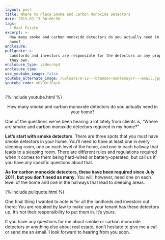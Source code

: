 ```yaml
---
layout: post
title: Where to Place Smoke and Carbon Monoxide Detectors
date: 2019-09-13 00:00:00
tags:
  - Real Estate
excerpt: >-
  How many smoke and carbon monoxide detectors do you actually need in your
  home?
enclosure:
pullquote: >-
  Landlords and investors are responsible for the detectors in any properties
  they own.
enclosure_type: video/mp4
enclosure_time:
use_youtube_image: false
youtube_alternate_image: /uploads/9-12---brandon-montemayor---email.jpg
youtube_code: oHVD9rJDqsk
---
```


{% include youtube.html %}

<center>How many smoke and carbon monoxide detectors do you actually need in your home?</center>

One of the questions we’ve been hearing a lot lately from clients is, “Where are smoke and carbon monoxide detectors required in my home?”

**Let’s start with smoke detectors**. There are three spots that you must have smoke detectors in your home. You’ll need to have at least one in every sleeping room, one on each level of the home, and one in each hallway that leads to a sleeping room. There are different rules and regulations required when it comes to them being hard-wired or battery-operated, but call us if you have any specific questions about that.

**As for carbon monoxide detectors, these have been required since July 2011, but you don’t need as many**. You will, however, need one on each level of the home and one in the hallways that lead to sleeping areas.

{% include pullquote.html %}

One final thing I wanted to note is for all the landlords and investors out there: You are required by law to make sure your tenant has these detectors up. It’s not their responsibility to put them in. It’s yours.

If you have any questions for me about smoke or carbon monoxide detectors or anything else about real estate, don’t hesitate to give me a call or send me an email. I look forward to hearing from you soon.